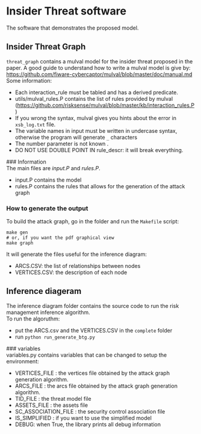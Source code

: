 # Insider Threat software 
The software that demonstrates the proposed model. 

## Insider Threat Graph  
`threat_graph` contains a mulval model for the insider threat proposed in the paper. 
A good guide to understand how to write a mulval model is give by:
https://github.com/fiware-cybercaptor/mulval/blob/master/doc/manual.md
Some information: 
* Each interaction_rule must be tabled and has a derived predicate.  
* utils/mulval_rules.P contains the list of rules provided by mulval (https://github.com/risksense/mulval/blob/master/kb/interaction_rules.P)
* If you wrong the syntax, mulval gives you hints about the error in `xsb_log.txt` file.
* The variable names in input must be written in undercase syntax, otherwise the program will generate `_` characters   
* The number parameter is not known .
*  DO NOT USE DOUBLE POINT IN rule_descr: it will break everything.      

### Information   
The main files are *input.P* and *rules.P*. 
* input.P contains the model   
* rules.P contains the rules that allows for the generation of the attack graph    

### How to generate the output   
To build the attack graph, go in the folder and run the `Makefile` script:  
```  
make gen 
# or, if you want the pdf graphical view   
make graph   
```     

It will generate the files useful for the inference diagram:   
* ARCS.CSV: the list of relationships between nodes   
* VERTICES.CSV: the description of each node    

## Inference diageram   
The inference diagram folder contains the source code to run the risk management inference algorithm.   
To run the algoruthm:    
* put the ARCS.csv and the VERTICES.CSV in the `complete` folder   
* run `python run_generate_btg.py`  

### variables   
variables.py contains variables that can be changed to setup the environment:  
* VERTICES_FILE       : the vertices file obtained by the attack graph generation algorithm. 
* ARCS_FILE           : the arcs file obtained by the attack graph generation algorithm.  
* TID_FILE            : the threat model file 
* ASSETS_FILE         : the assets file
* SC_ASSOCIATION_FILE : the security control association file
* IS_SIMPLIFIED       : if you want to use the simplified model
* DEBUG: when True, the library prints all debug information
